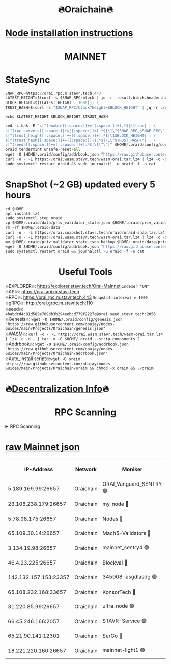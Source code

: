 <h1 align="center"> 🔥Oraichain🔥</h1>

[Node installation instructions](https://github.com/obajay/nodes-Guides/tree/main/Projects/Oraichain)
=
<h1 align="center"> MAINNET</h1>

# StateSync
```python
SNAP_RPC=https://orai.rpc.m.stavr.tech:443
LATEST_HEIGHT=$(curl -s $SNAP_RPC/block | jq -r .result.block.header.height); \
BLOCK_HEIGHT=$((LATEST_HEIGHT - 1000)); \
TRUST_HASH=$(curl -s "$SNAP_RPC/block?height=$BLOCK_HEIGHT" | jq -r .result.block_id.hash)

echo $LATEST_HEIGHT $BLOCK_HEIGHT $TRUST_HASH

sed -i.bak -E "s|^(enable[[:space:]]+=[[:space:]]+).*$|\1true| ; \
s|^(rpc_servers[[:space:]]+=[[:space:]]+).*$|\1\"$SNAP_RPC,$SNAP_RPC\"| ; \
s|^(trust_height[[:space:]]+=[[:space:]]+).*$|\1$BLOCK_HEIGHT| ; \
s|^(trust_hash[[:space:]]+=[[:space:]]+).*$|\1\"$TRUST_HASH\"| ; \
s|^(seeds[[:space:]]+=[[:space:]]+).*$|\1\"\"|" $HOME/.oraid/config/config.toml
oraid tendermint unsafe-reset-all
wget -O $HOME/.oraid/config/addrbook.json "https://raw.githubusercontent.com/obajay/nodes-Guides/main/Projects/Oraichain/addrbook.json"
curl -o - -L https://orai.wasm.stavr.tech/wasm-orai.tar.lz4 | lz4 -c -d - | tar -x -C $HOME/.oraid --strip-components 2
sudo systemctl restart oraid && sudo journalctl -u oraid -f -o cat
```
# SnapShot (~2 GB) updated every 5 hours
```python
cd $HOME
apt install lz4
sudo systemctl stop oraid
cp $HOME/.oraid/data/priv_validator_state.json $HOME/.oraid/priv_validator_state.json.backup
rm -rf $HOME/.oraid/data
curl -o - -L https://orai.snapshot.stavr.tech/oraid/oraid-snap.tar.lz4 | lz4 -c -d - | tar -x -C $HOME/.oraid --strip-components 2
curl -o - -L https://orai.wasm.stavr.tech/wasm-orai.tar.lz4 | lz4 -c -d - | tar -x -C $HOME/.oraid --strip-components 2
mv $HOME/.oraid/priv_validator_state.json.backup $HOME/.oraid/data/priv_validator_state.json
wget -O $HOME/.oraid/config/addrbook.json "https://raw.githubusercontent.com/obajay/nodes-Guides/main/Projects/Oraichain/addrbook.json"
sudo systemctl restart oraid && journalctl -u oraid -f -o cat
```

 <h1 align="center"> Useful Tools</h1>

🔥EXPLORER🔥:     https://explorer.stavr.tech/Orai-Mainnet        `Indexer "ON"` \
🔥API🔥:          https://orai.api.m.stavr.tech \
🔥RPC🔥:          https://orai.rpc.m.stavr.tech:443              `Snapshot-interval = 1000` \
🔥gRPC🔥:         http://orai.grpc.m.stavr.tech:110 \
🔥seed🔥:      `4babdcd4c81d589e789db3b294eebcd779f2227c@orai.seed.stavr.tech:2056` \
🔥Genesis🔥:   `wget -O $HOME/.oraid/config/genesis.json "https://raw.githubusercontent.com/obajay/nodes-Guides/main/Projects/Oraichain/genesis.json"` \
🔥WASM🔥:      `curl -o - -L https://orai.wasm.stavr.tech/wasm-orai.tar.lz4 | lz4 -c -d - | tar -x -C $HOME/.oraid --strip-components 2` \
🔥Addrbook🔥:  `wget -O $HOME/.oraid/config/addrbook.json "https://raw.githubusercontent.com/obajay/nodes-Guides/main/Projects/Oraichain/addrbook.json"` \
🔥Auto_install script🔥:`wget -O oraim https://raw.githubusercontent.com/obajay/nodes-Guides/main/Projects/Oraichain/oraim && chmod +x oraim && ./oraim`

🔥[Decentralization Info](https://github.com/obajay/StateSync-snapshots/tree/main/Projects/Oraichain/Decentralization)🔥
=
<h1 align="center"> RPC Scanning</h1>

<details>
<summary>RPC Scanning</summary>

<h2 align="center"> We scan nodes in real time every 4 hours. And we provide the final result of RPC endpoints.
We cannot influence the operation of these nodes in any way. </h2>


```python
If Voting Power is higher than 0 --> then the Node is a validator of the network and may be subject to attack and be a potential threat to the chain.
```
```python
We marked such validators with a red symbol
```

</details>

[raw Mainnet json](https://rpc-check.oraim.stavr.tech/oraim/rpc-oraim-result.json)
=


<table><tr><th>IP-Address</th><th>Network</th><th>Moniker</th><th>Latest Block Height</th><th>Earliest Block Height</th><th>Catching Up</th><th>Tx Index</th><th>Voting Power</th><th>Scan Time</th></tr><tr><td>5.189.169.99:26657</td><td>Oraichain</td><td>ORAI_Vanguard_SENTRY 🟢</td><td>15670097</td><td>0</td><td>False</td><td>on</td><td>0</td><td>2024-02-08T02:21:22.855020403UTC</td></tr><tr><td>23.106.238.179:26657</td><td>Oraichain</td><td>my_node 🔴</td><td>15670099</td><td>0</td><td>False</td><td>on</td><td>219985</td><td>2024-02-08T02:21:37.530322108UTC</td></tr><tr><td>5.78.98.175:26657</td><td>Oraichain</td><td>Nodes 🔴</td><td>15670101</td><td>0</td><td>False</td><td>off</td><td>164836</td><td>2024-02-08T02:21:45.857201296UTC</td></tr><tr><td>65.109.30.14:26657</td><td>Oraichain</td><td>Mach5-Validators 🔴</td><td>15670104</td><td>0</td><td>False</td><td>off</td><td>212</td><td>2024-02-08T02:22:06.804127769UTC</td></tr><tr><td>3.134.19.98:26657</td><td>Oraichain</td><td>mainnet_sentry4 🟢</td><td>15670100</td><td>1</td><td>False</td><td>on</td><td>0</td><td>2024-02-08T02:21:42.703399266UTC</td></tr><tr><td>46.4.23.225:26657</td><td>Oraichain</td><td>Blockval 🔴</td><td>15670105</td><td>10774049</td><td>False</td><td>off</td><td>279220</td><td>2024-02-08T02:22:11.476208325UTC</td></tr><tr><td>142.132.157.153:23357</td><td>Oraichain</td><td>345908-asgdlasdg 🟢</td><td>15670100</td><td>11956426</td><td>False</td><td>on</td><td>0</td><td>2024-02-08T02:21:42.048627290UTC</td></tr><tr><td>65.108.232.168:33657</td><td>Oraichain</td><td>KonsorTech 🔴</td><td>15670096</td><td>14344801</td><td>False</td><td>off</td><td>50315</td><td>2024-02-08T02:21:18.285295544UTC</td></tr><tr><td>31.220.85.99:26657</td><td>Oraichain</td><td>ultra_node 🟢</td><td>15670105</td><td>15360001</td><td>False</td><td>off</td><td>0</td><td>2024-02-08T02:22:09.156122038UTC</td></tr><tr><td>66.45.246.166:2057</td><td>Oraichain</td><td>STAVR-Service 🟢</td><td>15670104</td><td>15529201</td><td>False</td><td>on</td><td>0</td><td>2024-02-08T02:22:04.103124291UTC</td></tr><tr><td>65.21.90.141:12301</td><td>Oraichain</td><td>SerGo 🔴</td><td>15670103</td><td>15570103</td><td>False</td><td>off</td><td>1</td><td>2024-02-08T02:21:59.307538043UTC</td></tr><tr><td>18.221.220.160:26657</td><td>Oraichain</td><td>mainnet-light1 🟢</td><td>15670102</td><td>15643601</td><td>False</td><td>on</td><td>0</td><td>2024-02-08T02:21:52.700189673UTC</td></tr></table>

